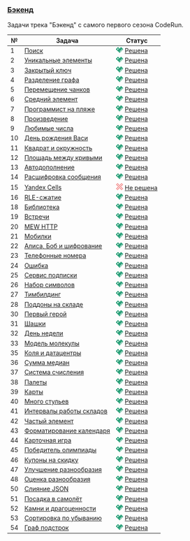 ### [Бэкенд](https://coderun.yandex.ru/selections/backend)  
Задачи трека "Бэкенд" с самого первого сезона CodeRun.

| №  | Задача                                                                                                                   | Статус                                                                                                  |
|----|--------------------------------------------------------------------------------------------------------------------------|---------------------------------------------------------------------------------------------------------|
| 1  | [Поиск](https://coderun.yandex.ru/selections/backend/problems/del-to-max-subarray-sum-yandex)                            | <img src="../assets/ic_success.svg" width="16"/> [Решена](../backend/del-to-max-subarray-sum-yandex.kt) |
| 2  | [Уникальные элементы](https://coderun.yandex.ru/selections/backend/problems/exactly-one-occur)                           | <img src="../assets/ic_success.svg" width="16"/> [Решена](../backend/exactly-one-occur.kt)              |
| 3  | [Закрытый ключ](https://coderun.yandex.ru/selections/backend/problems/gcd-and-lcm-yandex)                                | <img src="../assets/ic_success.svg" width="16"/> [Решена](../backend/gcd-and-lcm-yandex.kt)             |
| 4  | [Разделение графа](https://coderun.yandex.ru/selections/backend/problems/graph-split)                                    | <img src="../assets/ic_success.svg" width="16"/> [Решена](../backend/graph-split.kt)                    |
| 5  | [Перемещение чанков](https://coderun.yandex.ru/selections/backend/problems/lollipops)                                    | <img src="../assets/ic_success.svg" width="16"/> [Решена](../backend/lollipops.kt)                      |
| 6  | [Средний элемент](https://coderun.yandex.ru/selections/backend/problems/median-out-of-three)                             | <img src="../assets/ic_success.svg" width="16"/> [Решена](../backend/median-out-of-three.kt)            |
| 7  | [Программист на пляже](https://coderun.yandex.ru/selections/backend/problems/pairwise-xor)                               | <img src="../assets/ic_success.svg" width="16"/> [Решена](../backend/pairwise-xor.kt)                   |
| 8  | [Произведение](https://coderun.yandex.ru/selections/backend/problems/product-equal-k)                                    | <img src="../assets/ic_success.svg" width="16"/> [Решена](../backend/product-equal-k.kt)                |
| 9  | [Любимые числа](https://coderun.yandex.ru/selections/backend/problems/random-swaps)                                      | <img src="../assets/ic_success.svg" width="16"/> [Решена](../backend/random-swaps.kt)                   |
| 10 | [День рождения Васи](https://coderun.yandex.ru/selections/backend/problems/recipes)                                      | <img src="../assets/ic_success.svg" width="16"/> [Решена](../backend/recipes.kt)                        |
| 11 | [Квадрат и окружность](https://coderun.yandex.ru/selections/backend/problems/square-and-circle)                          | <img src="../assets/ic_success.svg" width="16"/> [Решена](../backend/square-and-circle.kt)              |
| 12 | [Площадь между кривыми](https://coderun.yandex.ru/selections/backend/problems/area-between-curves)                       | <img src="../assets/ic_success.svg" width="16"/> [Решена](../backend/area-between-curves.kt)            |
| 13 | [Автодополнение](https://coderun.yandex.ru/selections/backend/problems/autocomplete)                                     | <img src="../assets/ic_success.svg" width="16"/> [Решена](../backend/autocomplete.kt)                   |
| 14 | [Расшифровка сообщения](https://coderun.yandex.ru/selections/backend/problems/decrypt-message)                           | <img src="../assets/ic_success.svg" width="16"/> [Решена](../backend/decrypt-message.kt)                |
| 15 | [Yandex Cells](https://coderun.yandex.ru/selections/backend/problems/excel-ascii-table)                                  | <img src="../assets/ic_failure.svg" width="16"/> [Не решена](../backend/excel-ascii-table.kt)           |
| 16 | [RLE-сжатие](https://coderun.yandex.ru/selections/backend/problems/find-rle-string-length)                               | <img src="../assets/ic_success.svg" width="16"/> [Решена](../backend/find-rle-string-length.kt)         |
| 18 | [Библиотека](https://coderun.yandex.ru/selections/backend/problems/library)                                              | <img src="../assets/ic_success.svg" width="16"/> [Решена](../backend/library.kt)                        |
| 19 | [Встречи](https://coderun.yandex.ru/selections/backend/problems/meetings)                                                | <img src="../assets/ic_success.svg" width="16"/> [Решена](../backend/meetings.kt)                       |
| 20 | [MEW HTTP](https://coderun.yandex.ru/selections/backend/problems/mew-http?compiler=java-back)                            | <img src="../assets/ic_success.svg" width="16"/> [Решена](../backend/mew-http.kt)                       |
| 21 | [Мобилки](https://coderun.yandex.ru/selections/backend/problems/mobilization)                                            | <img src="../assets/ic_success.svg" width="16"/> [Решена](../backend/mobilization.kt)                   |
| 22 | [Алиса, Боб и шифрование](https://coderun.yandex.ru/selections/backend/problems/mtf-encoding-decoding)                   | <img src="../assets/ic_success.svg" width="16"/> [Решена](../backend/mtf-encoding-decoding.kt)          |
| 23 | [Телефонные номера](https://coderun.yandex.ru/selections/backend/problems/phone-formatting)                              | <img src="../assets/ic_success.svg" width="16"/> [Решена](../backend/phone-formatting.kt)               |
| 24 | [Ошибка](https://coderun.yandex.ru/selections/backend/problems/server-error)                                             | <img src="../assets/ic_success.svg" width="16"/> [Решена](../backend/server-error.kt)                   |
| 25 | [Сервис подписки](https://coderun.yandex.ru/selections/backend/problems/subscription-service?compiler=java-jackson)      | <img src="../assets/ic_success.svg" width="16"/> [Решена](../backend/subscription-service.kt)           |
| 26 | [Набор символов](https://coderun.yandex.ru/selections/backend/problems/symbols-set-min-susbstr)                          | <img src="../assets/ic_success.svg" width="16"/> [Решена](../backend/symbols-set-min-susbstr.kt)        |
| 27 | [Тимбилдинг](https://coderun.yandex.ru/selections/backend/problems/two-cliques)                                          | <img src="../assets/ic_success.svg" width="16"/> [Решена](../backend/two-cliques.kt)                    |
| 28 | [Поддоны на складе](https://coderun.yandex.ru/selections/backend/problems/warehouse-pallets)                             | <img src="../assets/ic_success.svg" width="16"/> [Решена](../backend/warehouse-pallets.kt)              |
| 30 | [Первый герой](https://coderun.yandex.ru/selections/backend/problems/warehouses-working-intervals)                       | <img src="../assets/ic_success.svg" width="16"/> [Решена](../backend/warehouses-working-intervals.kt)   |
| 31 | [Шашки](https://coderun.yandex.ru/selections/backend/problems/checkers)                                                  | <img src="../assets/ic_success.svg" width="16"/> [Решена](../backend/checkers.kt)                       |
| 32 | [День недели](https://coderun.yandex.ru/selections/backend/problems/dayofweek-ya-intern)                                 | <img src="../assets/ic_success.svg" width="16"/> [Решена](../backend/dayofweek-ya-intern.kt)            |
| 33 | [Модель молекулы](https://coderun.yandex.ru/selections/backend/problems/dsu-ya-intern)                                   | <img src="../assets/ic_success.svg" width="16"/> [Решена](../backend/dsu-ya-intern.kt)                  |
| 35 | [Коля и датацентры](https://coderun.yandex.ru/selections/backend/problems/kolya-and-data-centers)                        | <img src="../assets/ic_success.svg" width="16"/> [Решена](../backend/kolya-and-data-centers.kt)         |
| 36 | [Сумма медиан](https://coderun.yandex.ru/selections/backend/problems/medians-ya-intern)                                  | <img src="../assets/ic_success.svg" width="16"/> [Решена](../backend/medians-ya-intern.kt)              |
| 37 | [Система счисления](https://coderun.yandex.ru/selections/backend/problems/number-system)                                 | <img src="../assets/ic_success.svg" width="16"/> [Решена](../backend/number-system.kt)                  |
| 38 | [Палеты](https://coderun.yandex.ru/selections/backend/problems/pallets)                                                  | <img src="../assets/ic_success.svg" width="16"/> [Решена](../backend/pallets.kt)                        |
| 39 | [Карты](https://coderun.yandex.ru/selections/backend/problems/permutation-ya-intern)                                     | <img src="../assets/ic_success.svg" width="16"/> [Решена](../backend/permutation-ya-intern.kt)          |
| 40 | [Много стульев](https://coderun.yandex.ru/selections/backend/problems/trading-ya-intern)                                 | <img src="../assets/ic_success.svg" width="16"/> [Решена](../backend/trading-ya-intern.kt)              |
| 41 | [Интервалы работы складов](https://coderun.yandex.ru/selections/backend/problems/warehouses-working-intervals)           | <img src="../assets/ic_success.svg" width="16"/> [Решена](../backend/warehouses-working-intervals.kt)   |
| 42 | [Частый элемент](https://coderun.yandex.ru/selections/backend/problems/a-1-find-most-frequent)                           | <img src="../assets/ic_success.svg" width="16"/> [Решена](../backend/a-1-find-most-frequent.kt)         |
| 43 | [Форматирование календаря](https://coderun.yandex.ru/selections/backend/problems/calendar-formatting)                    | <img src="../assets/ic_success.svg" width="16"/> [Решена](../backend/calendar-formatting.kt)            |
| 44 | [Карточная игра](https://coderun.yandex.ru/selections/backend/problems/card-game)                                        | <img src="../assets/ic_success.svg" width="16"/> [Решена](../backend/card-game.kt)                      |
| 45 | [Победитель олимпиады](https://coderun.yandex.ru/selections/backend/problems/champion)                                   | <img src="../assets/ic_success.svg" width="16"/> [Решена](../backend/champion.kt)                       |
| 46 | [Купоны на скидку](https://coderun.yandex.ru/selections/backend/problems/discount-coupons)                               | <img src="../assets/ic_success.svg" width="16"/> [Решена](../backend/discount-coupons.kt)               |
| 47 | [Улучшение разнообразия](https://coderun.yandex.ru/selections/backend/problems/diversity-improvement)                    | <img src="../assets/ic_success.svg" width="16"/> [Решена](../backend/diversity-improvement.kt)          |
| 48 | [Оценка разнообразия](https://coderun.yandex.ru/selections/backend/problems/diversity-scoring)                           | <img src="../assets/ic_success.svg" width="16"/> [Решена](../backend/diversity-scoring.kt)              |
| 50 | [Слияние JSON](https://coderun.yandex.ru/selections/backend/problems/merge-jsons-2?compiler=java-back)                   | <img src="../assets/ic_success.svg" width="16"/> [Решена](../backend/merge-jsons-2.kt)                  |
| 51 | [Посадка в самолёт](https://coderun.yandex.ru/selections/backend/problems/plane-boarding)                                | <img src="../assets/ic_success.svg" width="16"/> [Решена](../backend/plane-boarding.kt)                 |
| 52 | [Камни и драгоценности](https://coderun.yandex.ru/selections/backend/problems/rocks-and-jewels)                          | <img src="../assets/ic_success.svg" width="16"/> [Решена](../backend/rocks-and-jewels.kt)               |
| 53 | [Сортировка по убыванию](https://coderun.yandex.ru/selections/backend/problems/sorting-reverse-order?compiler=java-back) | <img src="../assets/ic_success.svg" width="16"/> [Решена](../backend/sorting-reverse-order.kt)          |
| 54 | [Граф подстрок](https://coderun.yandex.ru/selections/backend/problems/substring-graph)                                   | <img src="../assets/ic_success.svg" width="16"/> [Решена](../backend/substring-graph.kt)                |